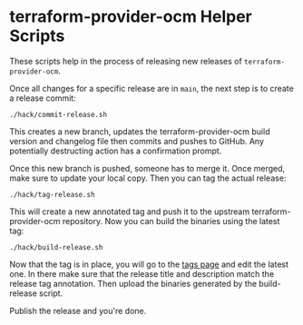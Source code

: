# terraform-provider-ocm Helper Scripts

These scripts help in the process of releasing new releases of `terraform-provider-ocm`.

Once all changes for a specific release are in `main`, the next step is to
create a release commit:

	./hack/commit-release.sh

This creates a new branch, updates the terraform-provider-ocm build version and changelog file
then commits and pushes to GitHub. Any potentially destructing action has a
confirmation prompt.

Once this new branch is pushed, someone has to merge it. Once merged, make sure
to update your local copy. Then you can tag the actual release:

	./hack/tag-release.sh

This will create a new annotated tag and push it to the upstream terraform-provider-ocm
repository. Now you can build the binaries using the latest tag:

	./hack/build-release.sh

Now that the tag is in place, you will go to the
[tags page](https://github.com/openshift-online/terraform-provider-ocm/tags) and edit the latest one. In
there make sure that the release title and description match the release tag
annotation. Then upload the binaries generated by the build-release script.

Publish the release and you're done.